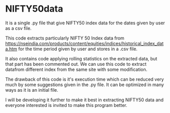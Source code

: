 # NIFTY50data
It is a single .py file that give NIFTY50 index data for the dates given by user as a csv file.

This code extracts particularly  NIFTY 50 Index data from 
https://nseindia.com/products/content/equities/indices/historical_index_data.htm
for the time period given by user and stores in a .csv file.

It also contains code applying rolling statistics on the extracted data, but that part has been commented out.
We can use this code to extract datafrom different index from the same site with some modification.

The drawback of this code is it's execution time which can be reduced very much by some suggestions given in the .py file.
It can be optimized in many ways as it is an initial file.

I will be developing it further to make it best in extracting NIFTY50 data and everyone interested is invited to make this program better.


